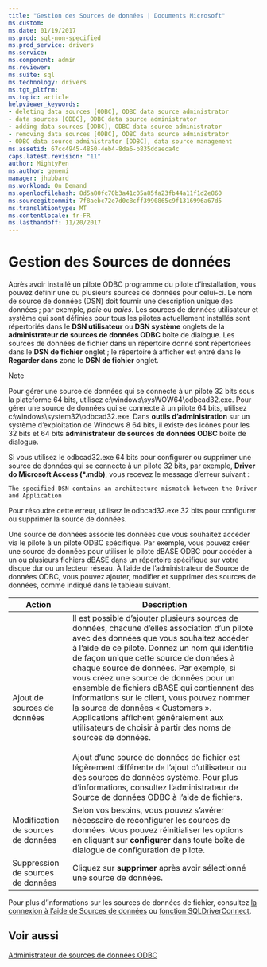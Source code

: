 ```yaml
---
title: "Gestion des Sources de données | Documents Microsoft"
ms.custom: 
ms.date: 01/19/2017
ms.prod: sql-non-specified
ms.prod_service: drivers
ms.service: 
ms.component: admin
ms.reviewer: 
ms.suite: sql
ms.technology: drivers
ms.tgt_pltfrm: 
ms.topic: article
helpviewer_keywords:
- deleting data sources [ODBC], ODBC data source administrator
- data sources [ODBC], ODBC data source administrator
- adding data sources [ODBC], ODBC data source administrator
- removing data sources [ODBC], ODBC data source administrator
- ODBC data source administrator [ODBC], data source management
ms.assetid: 67cc4945-4850-4eb4-8da6-b835ddaeca4c
caps.latest.revision: "11"
author: MightyPen
ms.author: genemi
manager: jhubbard
ms.workload: On Demand
ms.openlocfilehash: 8d5a80fc70b3a41c05a85fa23fb44a11f1d2e860
ms.sourcegitcommit: 7f8aebc72e7d0c8cff3990865c9f1316996a67d5
ms.translationtype: MT
ms.contentlocale: fr-FR
ms.lasthandoff: 11/20/2017
---
```

# <a name="managing-data-sources"></a>Gestion des Sources de données
Après avoir installé un pilote ODBC programme du pilote d’installation, vous pouvez définir une ou plusieurs sources de données pour celui-ci. Le nom de source de données (DSN) doit fournir une description unique des données ; par exemple, *paie* ou *paies*. Les sources de données utilisateur et système qui sont définies pour tous les pilotes actuellement installés sont répertoriés dans le **DSN utilisateur** ou **DSN système** onglets de la **administrateur de sources de données ODBC** boîte de dialogue. Les sources de données de fichier dans un répertoire donné sont répertoriées dans le **DSN de fichier** onglet ; le répertoire à afficher est entré dans le **Regarder dans** zone le **DSN de fichier** onglet.  
  
> [!NOTE]  
>  Pour gérer une source de données qui se connecte à un pilote 32 bits sous la plateforme 64 bits, utilisez c:\windows\sysWOW64\odbcad32.exe. Pour gérer une source de données qui se connecte à un pilote 64 bits, utilisez c:\windows\system32\odbcad32.exe. Dans **outils d’administration** sur un système d’exploitation de Windows 8 64 bits, il existe des icônes pour les 32 bits et 64 bits **administrateur de sources de données ODBC** boîte de dialogue.  
  
 Si vous utilisez le odbcad32.exe 64 bits pour configurer ou supprimer une source de données qui se connecte à un pilote 32 bits, par exemple, **Driver do Microsoft Access (\*.mdb)**, vous recevez le message d’erreur suivant :  
  
```  
The specified DSN contains an architecture mismatch between the Driver and Application  
```  
  
 Pour résoudre cette erreur, utilisez le odbcad32.exe 32 bits pour configurer ou supprimer la source de données.  
  
 Une source de données associe les données que vous souhaitez accéder via le pilote à un pilote ODBC spécifique. Par exemple, vous pouvez créer une source de données pour utiliser le pilote dBASE ODBC pour accéder à un ou plusieurs fichiers dBASE dans un répertoire spécifique sur votre disque dur ou un lecteur réseau. À l’aide de l’administrateur de Source de données ODBC, vous pouvez ajouter, modifier et supprimer des sources de données, comme indiqué dans le tableau suivant.  
  
|Action| Description|  
|------------|-----------------|  
|Ajout de sources de données|Il est possible d’ajouter plusieurs sources de données, chacune d’elles association d’un pilote avec des données que vous souhaitez accéder à l’aide de ce pilote. Donnez un nom qui identifie de façon unique cette source de données à chaque source de données. Par exemple, si vous créez une source de données pour un ensemble de fichiers dBASE qui contiennent des informations sur le client, vous pouvez nommer la source de données « Customers ». Applications affichent généralement aux utilisateurs de choisir à partir des noms de sources de données.<br /><br /> Ajout d’une source de données de fichier est légèrement différente de l’ajout d’utilisateur ou des sources de données système. Pour plus d’informations, consultez l’administrateur de Source de données ODBC à l’aide de fichiers.|  
|Modification de sources de données|Selon vos besoins, vous pouvez s’avérer nécessaire de reconfigurer les sources de données. Vous pouvez réinitialiser les options en cliquant sur **configurer** dans toute boîte de dialogue de configuration de pilote.|  
|Suppression de sources de données|Cliquez sur **supprimer** après avoir sélectionné une source de données.|  
  
 Pour plus d’informations sur les sources de données de fichier, consultez [la connexion à l’aide de Sources de données](../../odbc/reference/develop-app/connecting-using-file-data-sources.md) ou [fonction SQLDriverConnect](../../odbc/reference/syntax/sqldriverconnect-function.md).  
  
## <a name="see-also"></a>Voir aussi  
 [Administrateur de sources de données ODBC](../../odbc/admin/odbc-data-source-administrator.md)
